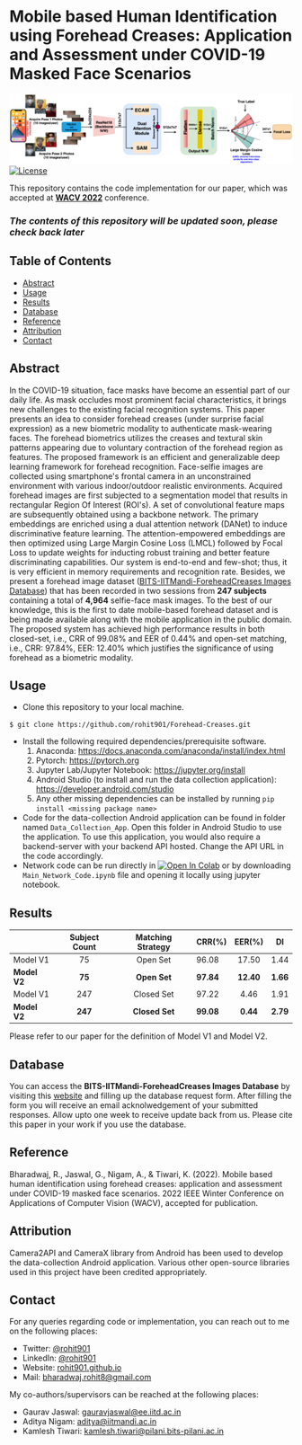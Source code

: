 # Mobile based Human Identification using Forehead Creases: Application and Assessment under COVID-19 Masked Face Scenarios
![Our Pipeline](Pipeline.png)
[![License](http://img.shields.io/:license-mit-blue.svg?style=flat-square)](http://badges.mit-license.org)

This repository contains the code implementation for our paper, which was accepted at **[WACV 2022](https://wacv2022.thecvf.com)** conference.

### *The contents of this repository will be updated soon, please check back later*

## Table of Contents
- [Abstract](#abstract)
- [Usage](#usage)
- [Results](#results)
- [Database](#database)
- [Reference](#reference)
- [Attribution](#attribution)
- [Contact](#contact)

## Abstract
In the COVID-19 situation, face masks have become an essential part of our daily life. As mask occludes most prominent facial characteristics, it brings new challenges to the existing facial recognition systems. This paper presents an idea to consider forehead creases (under surprise facial expression) as a new biometric modality to authenticate mask-wearing faces. The forehead biometrics utilizes the creases and textural skin patterns appearing due to voluntary contraction of the forehead region as features. The proposed framework is an efficient and generalizable deep learning framework for forehead recognition. Face-selfie images are collected using smartphone's frontal camera in an unconstrained environment with various indoor/outdoor realistic environments. Acquired forehead images are first subjected to a segmentation model that results in rectangular Region Of Interest (ROI's). A set of convolutional feature maps are subsequently obtained using a backbone network. The primary embeddings are enriched using a dual attention network (DANet) to induce discriminative feature learning. The attention-empowered embeddings are then optimized using Large Margin Cosine Loss (LMCL) followed by Focal Loss to update weights for inducting robust training and better feature discriminating capabilities. Our system is end-to-end and few-shot; thus, it is very efficient in memory requirements and recognition rate. Besides, we present a forehead image dataset ([BITS-IITMandi-ForeheadCreases Images Database](http://ktiwari.in/projects/foreheadcreases/)) that has been recorded in two sessions from **247 subjects** containing a total of **4,964** selfie-face mask images. To the best of our knowledge, this is the first to date mobile-based forehead dataset and is being made available along with the mobile application in the public domain. The proposed system has achieved high performance results in both closed-set, i.e., CRR of 99.08% and EER of 0.44% and open-set matching, i.e., CRR: 97.84%, EER: 12.40% which justifies the significance of using forehead as a biometric modality.

## Usage
- Clone this repository to your local machine. 
```shell
$ git clone https://github.com/rohit901/Forehead-Creases.git
```
- Install the following required dependencies/prerequisite software.
  1. Anaconda: https://docs.anaconda.com/anaconda/install/index.html
  2. Pytorch: https://pytorch.org
  3. Jupyter Lab/Jupyter Notebook: https://jupyter.org/install
  4. Android Studio (to install and run the data collection application): https://developer.android.com/studio
  5. Any other missing dependencies can be installed by running `pip install <missing package name>`
- Code for the data-collection Android application can be found in folder named `Data_Collection_App`. Open this folder in Android Studio to use the application. To use this application, you would also require a backend-server with your backend API hosted. Change the API URL in the code accordingly.
- Network code can be run directly in [![Open In Colab](https://colab.research.google.com/assets/colab-badge.svg)](https://colab.research.google.com/github/rohit901/ForeheadCreases/blob/main/Main_Network_Code.ipynb) or by downloading `Main_Network_Code.ipynb` file and opening it locally using jupyter notebook.

## Results
|          | Subject Count | Matching Strategy | CRR(%) | EER(%) | DI   |
|----------|:-------------:|:-----------------:|--------|:------:|------|
| Model V1 |       75      |      Open Set     |  96.08 |  17.50 | 1.44 |
| **Model V2** |       **75**      |      **Open Set**     |  **97.84** |  **12.40** | **1.66** |
| Model V1 |      247      |     Closed Set    |  97.22 |  4.46  | 1.91 |
| __Model V2__ |      __247__      |     __Closed Set__    |  __99.08__ |  __0.44__  | __2.79__ |

Please refer to our paper for the definition of Model V1 and Model V2.

## Database
You can access the **BITS-IITMandi-ForeheadCreases Images Database** by visiting this [website](http://ktiwari.in/projects/foreheadcreases/) and filling up the database request form. After filling the form you will receive an email acknolwedgement of your submitted responses. Allow upto one week to receive update back from us. Please cite this paper in your work if you use the database.

## Reference
Bharadwaj, R., Jaswal, G., Nigam, A., & Tiwari, K. (2022). Mobile based human identification using forehead creases: application and assessment under COVID-19 masked face scenarios. 2022 IEEE Winter Conference on Applications of Computer Vision (WACV), accepted for publication. 

## Attribution
Camera2API and CameraX library from Android has been used to develop the data-collection Android application. Various other open-source libraries used in this project have been credited appropriately. 

## Contact
For any queries regarding code or implementation, you can reach out to me on the following places:
- Twitter: [@rohit901](https://twitter.com/rohit901)
- LinkedIn: [@rohit901](https://www.linkedin.com/in/rohit901/)
- Website: [rohit901.github.io](https://rohit901.github.io)
- Mail: [bharadwaj.rohit8@gmail.com](mailto:bharadwaj.rohit8@gmail.com)

My co-authors/supervisors can be reached at the following places:
- Gaurav Jaswal: gauravjaswal@ee.iitd.ac.in
- Aditya Nigam: aditya@iitmandi.ac.in
- Kamlesh Tiwari: kamlesh.tiwari@pilani.bits-pilani.ac.in
